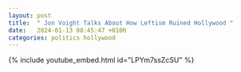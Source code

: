 ```yaml
---
layout: post
title:  " Jon Voight Talks About How Leftism Ruined Hollywood "
date:   2024-01-13 08:45:47 +0100
categories: politics hollywood 
---
```


{% include youtube_embed.html id="LPYm7ssZcSU" %} 